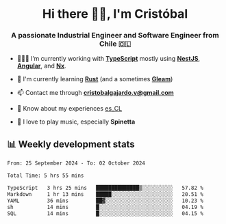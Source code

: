 <h1 align="center">Hi there ✌🏻, I'm Cristóbal</h1>
<h3 align="center">A passionate Industrial Engineer and Software Engineer from Chile 🇨🇱</h3>

- 🧑🏻‍💻 I’m currently working with **[TypeScript](https://www.typescriptlang.org)** mostly using **[NestJS](https://nestjs.com)**, **[Angular](https://angular.io)**, and **[Nx](https://nx.dev)**.

- 🌱 I'm currently learning **[Rust](https://www.rust-lang.org)** (and a sometimes **[Gleam](https://gleam.run/)**)

- 📫 Contact me through **cristobalgajardo.v@gmail.com**

- 📄 Know about my experiences [es_CL](https://bit.ly/cv-cristobal-gajardo)

- 🎸 I love to play music, especially **Spinetta**

## 📊 Weekly development stats

<!--START_SECTION:waka-->

```txt
From: 25 September 2024 - To: 02 October 2024

Total Time: 5 hrs 55 mins

TypeScript   3 hrs 25 mins   ██████████████▒░░░░░░░░░░   57.82 %
Markdown     1 hr 13 mins    █████░░░░░░░░░░░░░░░░░░░░   20.51 %
YAML         36 mins         ██▓░░░░░░░░░░░░░░░░░░░░░░   10.23 %
sh           14 mins         █░░░░░░░░░░░░░░░░░░░░░░░░   04.19 %
SQL          14 mins         █░░░░░░░░░░░░░░░░░░░░░░░░   04.15 %
```

<!--END_SECTION:waka-->
